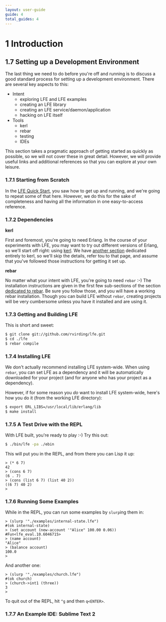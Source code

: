 ```yaml
---
layout: user-guide
guide: 4
total_guides: 4
---
```

# 1 Introduction


## 1.7 Setting up a Development Environment

The last thing we need to do before you're off and running is to discuss a
good standard process for setting up a development environment. There are
several key aspects to this:

* Intent
  * exploring LFE and LFE examples
  * creating an LFE library
  * creating an LFE service/daemon/application
  * hacking on LFE itself
* Tools
  * kerl
  * rebar
  * testing
  * IDEs

This section takes a pragmatic approach of getting started as quickly as
possible, so we will not cover these in great detail. However, we will
provide useful links and additional references so that you can explore at your
own leisure.


### 1.7.1 Starting from Scratch

In the <a href="/quick-start/1.html">LFE Quick Start</a>,
you saw how to get up and running, and
we're going to repeat some of that here. However, we do this for the sake of
completeness and having all the information in one easy-to-access reference.


### 1.7.2 Dependencies

**kerl**

First and foremost, you're going to need Erlang. In the course of your
experiments with LFE, you may want to try out different versions of Erlang, so
we'll start off right: using
<a href="https://github.com/spawngrid/kerl">kerl</a>. We have
<a href="/user-guide/devops/2.html">another section</a>
dedicated entirely to kerl, so we'll skip the details, refer tou to that page,
and assume that you've followed those instructions for getting it set up.


**rebar**

No matter what your intent with LFE, you're going to need ``rebar`` :-)
The installation instructions are given in the first few sub-sections of the
section
<a href="/user-guide/devops/1.html">dedicated to rebar</a>.
Be sure you follow those, and you will have a working rebar installation.
Though you can build LFE without ``rebar``, creating projects will be very
cumbersome unless you have it installed and are using it.


### 1.7.3 Getting and Building LFE

This is short and sweet:

```bash
$ git clone git://github.com/rvirding/lfe.git
$ cd ./lfe
$ rebar compile
```


### 1.7.4 Installing LFE

We don't actually recommend installing LFE system-wide. When using ``rebar``,
you can set LFE as a dependency and it will be automatically downloaded for
your project (and for anyone who has your project as a dependency).

However, if for some reason you *do* want to install LFE system-wide, here's how
you do it (from the working LFE directory):

```bash
$ export ERL_LIBS=/usr/local/lib/erlang/lib
$ make install
```


### 1.7.5 A Test Drive with the REPL

With LFE built, you're ready to play :-) Try this out:

```bash
$ ./bin/lfe -pa ./ebin
```

This will put you in the REPL, and from there you can Lisp it up:

```common-lisp
> (* 6 7)
42
> (cons 6 7)
(6 . 7)
> (cons (list 6 7) (list 40 2))
((6 7) 40 2)
>
```


### 1.7.6 Running Some Examples

While in the REPL, you can run some examples by ``slurp``ing them in:

```common-lisp
> (slurp '"./examples/internal-state.lfe")
#(ok internal-state)
> (set account (new-account '"Alice" 100.00 0.06))
#Fun<lfe_eval.10.6046715>
> (name account)
"Alice"
> (balance account)
100.0
>
```

And another one:

```common-lisp
> (slurp '"./examples/church.lfe")
#(ok church)
> (church->int1 (three))
3
>
```

To quit out of the REPL, hit ``^g`` and then ``q<ENTER>``.


### 1.7.7 An Example IDE: Sublime Text 2
